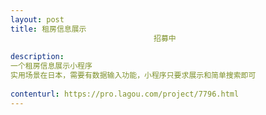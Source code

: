 ```yaml
---                
layout: post       
title: 租房信息展示
                                招募中
           
description: 
一个租房信息展示小程序
实用场景在日本，需要有数据输入功能，小程序只要求展示和简单搜索即可
     
contenturl: https://pro.lagou.com/project/7796.html      
---                 
```

